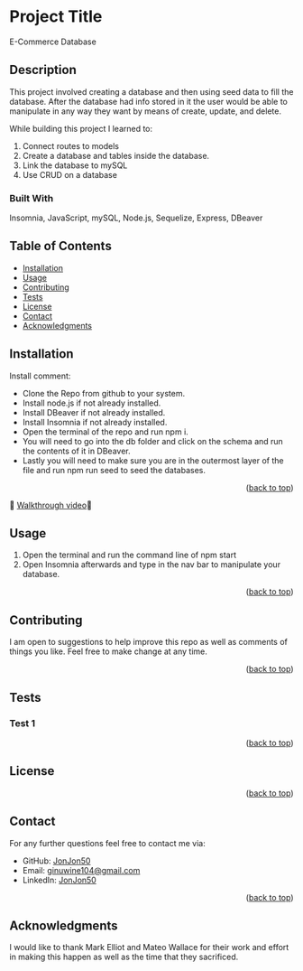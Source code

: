# Project Title
E-Commerce Database
## Description

This project involved creating a database and then using seed data to fill the database. After the database had info stored in it the user would be able to manipulate in any way they want by means of create, update, and delete. 

While building this project I learned to:

1. Connect routes to models
2. Create a database and tables inside the database. 
3. Link the database to mySQL
4. Use CRUD on a database 

### Built With

Insomnia, JavaScript, mySQL, Node.js, Sequelize, Express, DBeaver

## Table of Contents
- [Installation](#installation)
- [Usage](#usage)
- [Contributing](#contributing)
- [Tests](#tests)
- [License](#license)
- [Contact](#contact)
- [Acknowledgments](#acknowledgments)

## Installation
Install comment: 

* Clone the Repo from github to your system.
* Install node.js if not already installed.
* Install DBeaver if not already installed.
* Install Insomnia if not already installed.
* Open the terminal of the repo and run npm i.
* You will need to go into the db folder and click on the schema and run the contents of it in DBeaver. 
* Lastly you will need to make sure you are in the outermost layer of the file and run npm run seed to seed the databases.
<p align="right">(<a href="#readme-top">back to top</a>)</p>

🔭 [Walkthrough video](https://drive.google.com/file/d/16GpRPPuBO1EuKKWVcw59faswvvdspJrM/view)🔭 


## Usage
1. Open the terminal and run the command line of npm start
2. Open Insomnia afterwards and type in the nav bar to manipulate your database.
<p align="right">(<a href="#readme-top">back to top</a>)</p>

## Contributing
I am open to suggestions to help improve this repo as well as comments of things you like. Feel free to make change at any time. 

<p align="right">(<a href="#readme-top">back to top</a>)</p>

## Tests

### Test 1

<p align="right">(<a href="#readme-top">back to top</a>)</p>

## License


<p align="right">(<a href="#readme-top">back to top</a>)</p>

## Contact

For any further questions feel free to contact me via:
- GitHub: [JonJon50](#)
- Email: [ginuwine104@gmail.com](mailto:#)
- LinkedIn: [JonJon50](#)
<p align="right">(<a href="#readme-top">back to top</a>)</p>

## Acknowledgments

I would like to thank Mark Elliot and Mateo Wallace for their work and effort in making this happen as well as the time that they sacrificed.